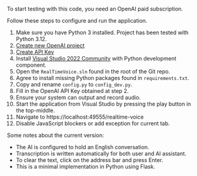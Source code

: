 To start testing with this code, you need an OpenAI paid subscription.

Follow these steps to configure and run the application.
1. Make sure you have Python 3 installed. Project has been tested with Python 3.12.
2. [Create new OpenAI project](https://help.openai.com/en/articles/9186755-managing-projects-in-the-api-platform)
3. [Create API Key](https://help.openai.com/en/articles/8867743-assign-api-key-permissions)
4. Install [Visual Studio 2022 Community](https://visualstudio.microsoft.com/vs/community/) with Python development component.
5. Open the `RealTimeVoice.sln` found in the root of the Git repo.
6. Agree to install missing Python packages found in `requirements.txt`.
7. Copy and rename `config.py` to `config_dev.py`.
8. Fill in the OpenAI API Key obtained at step 2.
9. Ensure your system can output and record audio.
10. Start the application from Visual Studio by pressing the play button in the top-middle.
11. Navigate to https://localhost:49555/realtime-voice
12. Disable JavaScript blockers or add exception for current tab.

Some notes about the current version:
* The AI is configured to hold an English conversation.
* Transcription is written automatically for both user and AI assistant.
* To clear the text, click on the address bar and press Enter.
* This is a minimal implementation in Python using Flask.
